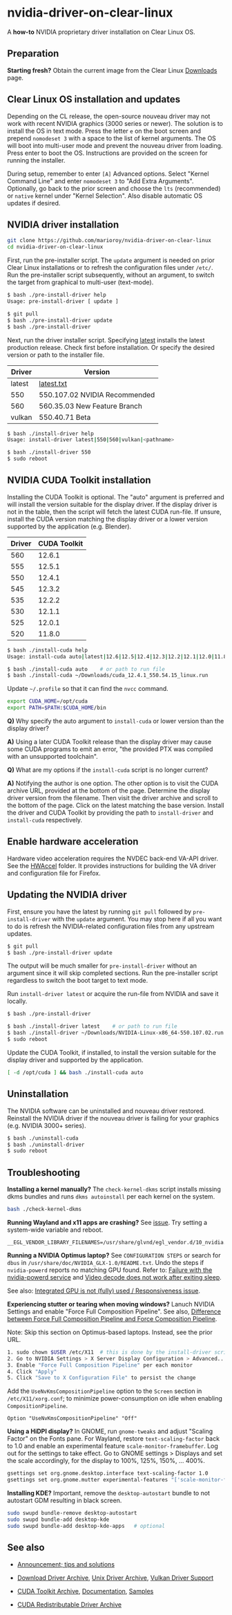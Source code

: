 # nvidia-driver-on-clear-linux

A **how-to** NVIDIA proprietary driver installation on Clear Linux OS.

## Preparation

**Starting fresh?** Obtain the current image from the Clear Linux [Downloads](https://www.clearlinux.org/downloads.html) page.

## Clear Linux OS installation and updates

Depending on the CL release, the open-source nouveau driver may not work with recent NVIDIA graphics (3000 series or newer). The solution is to install the OS in text mode. Press the letter `e` on the boot screen and prepend `nomodeset 3` with a space to the list of kernel arguments. The OS will boot into multi-user mode and prevent the nouveau driver from loading. Press enter to boot the OS. Instructions are provided on the screen for running the installer.

During setup, remember to enter `[A]` Advanced options. Select "Kernel Command Line" and enter `nomodeset 3` to "Add Extra Arguments". Optionally, go back to the prior screen and choose the `lts` (recommended) or `native` kernel under "Kernel Selection". Also disable automatic OS updates if desired.

## NVIDIA driver installation

```bash
git clone https://github.com/marioroy/nvidia-driver-on-clear-linux
cd nvidia-driver-on-clear-linux
```

First, run the pre-installer script. The `update` argument is needed on prior Clear Linux installations or to refresh the configuration files under `/etc/`. Run the pre-installer script subsequently, without an argument, to switch the target from graphical to multi-user (text-mode).

```bash
$ bash ./pre-install-driver help
Usage: pre-install-driver [ update ]

$ git pull
$ bash ./pre-install-driver update
$ bash ./pre-install-driver
```

Next, run the driver installer script. Specifying [latest](https://download.nvidia.com/XFree86/Linux-x86_64/latest.txt) installs the latest production release. Check first before installation. Or specify the desired version or path to the installer file.

| Driver |    Version                    |
|--------|-------------------------------|
| latest | [latest.txt](https://download.nvidia.com/XFree86/Linux-x86_64/latest.txt) |
| 550    | 550.107.02 NVIDIA Recommended |
| 560    | 560.35.03 New Feature Branch  |
| vulkan | 550.40.71 Beta                |

```bash
$ bash ./install-driver help
Usage: install-driver latest|550|560|vulkan|<pathname>

$ bash ./install-driver 550
$ sudo reboot
```

## NVIDIA CUDA Toolkit installation

Installing the CUDA Toolkit is optional. The "auto" argument is preferred and will install the version suitable for the display driver. If the display driver is not in the table, then the script will fetch the latest CUDA run-file. If unsure, install the CUDA version matching the display driver or a lower version supported by the application (e.g. Blender).

| Driver | CUDA Toolkit |
|--------|--------------|
|  560   |    12.6.1    |
|  555   |    12.5.1    |
|  550   |    12.4.1    |
|  545   |    12.3.2    |
|  535   |    12.2.2    |
|  530   |    12.1.1    |
|  525   |    12.0.1    |
|  520   |    11.8.0    |

```bash
$ bash ./install-cuda help
Usage: install-cuda auto|latest|12.6|12.5|12.4|12.3|12.2|12.1|12.0|11.8|<pathname>

$ bash ./install-cuda auto    # or path to run file
$ bash ./install-cuda ~/Downloads/cuda_12.4.1_550.54.15_linux.run
```

Update `~/.profile` so that it can find the `nvcc` command.

```bash
export CUDA_HOME=/opt/cuda
export PATH=$PATH:$CUDA_HOME/bin
```

**Q)** Why specify the auto argument to `install-cuda` or lower version than the display driver?

**A)** Using a later CUDA Toolkit release than the display driver may cause some CUDA programs to emit an error, "the provided PTX was compiled with an unsupported toolchain".

**Q)** What are my options if the `install-cuda` script is no longer current?

**A)** Notifying the author is one option. The other option is to visit the CUDA archive URL, provided at the bottom of the page. Determine the display driver version from the filename. Then visit the driver archive and scroll to the bottom of the page. Click on the latest matching the base version.  Install the driver and CUDA Toolkit by providing the path to `install-driver` and `install-cuda` respectively.

## Enable hardware acceleration

Hardware video acceleration requires the NVDEC back-end VA-API driver. See the [HWAccel](HWAccel) folder. It provides instructions for building the VA driver and configuration file for Firefox.

## Updating the NVIDIA driver

First, ensure you have the latest by running `git pull` followed by `pre-install-driver` with the `update` argument. You may stop here if all you want to do is refresh the NVIDIA-related configuration files from any upstream updates.

```bash
$ git pull
$ bash ./pre-install-driver update
```

The output will be much smaller for `pre-install-driver` without an argument since it will skip completed sections. Run the pre-installer script regardless to switch the boot target to text mode.

Run `install-driver latest` or acquire the run-file from NVIDIA and save it locally.

```bash
$ bash ./pre-install-driver

$ bash ./install-driver latest    # or path to run file
$ bash ./install-driver ~/Downloads/NVIDIA-Linux-x86_64-550.107.02.run
$ sudo reboot
```

Update the CUDA Toolkit, if installed, to install the version suitable for the display driver and supported by the application.

```bash
[ -d /opt/cuda ] && bash ./install-cuda auto
```

## Uninstallation

The NVIDIA software can be uninstalled and nouveau driver restored. Reinstall the NVIDIA driver if the nouveau driver is failing for your graphics (e.g. NVIDIA 3000+ series).

```bash
$ bash ./uninstall-cuda
$ bash ./uninstall-driver
$ sudo reboot
```

## Troubleshooting

**Installing a kernel manually?** The `check-kernel-dkms` script installs missing dkms bundles and runs `dkms autoinstall` per each kernel on the system.

```bash
bash ./check-kernel-dkms
```

**Running Wayland and x11 apps are crashing?** See [issue](https://gitlab.freedesktop.org/mesa/mesa/-/issues/10624). Try setting a system-wide variable and reboot.

```text
__EGL_VENDOR_LIBRARY_FILENAMES=/usr/share/glvnd/egl_vendor.d/10_nvidia.json
```

**Running a NVIDIA Optimus laptop?** See `CONFIGURATION STEPS` or search for `dbus` in `/usr/share/doc/NVIDIA_GLX-1.0/README.txt`. Undo the steps if `nvidia-powerd` reports no matching GPU found. Refer to: [Failure with the nvidia-powerd service](https://www.reddit.com/r/Fedora/comments/sobsgb/anyone_experiencing_failure_with_nvidiapowerd/) and [Video decode does not work after exiting sleep](https://github.com/elFarto/nvidia-vaapi-driver/issues/42).

See also: [Integrated GPU is not (fully) used / Responsiveness issue](https://community.clearlinux.org/t/integrated-gpu-is-not-fully-used-responsiveness-issue/8608).

**Experiencing stutter or tearing when moving windows?** Lanuch NVIDIA Settings and enable "Force Full Composition Pipeline". See also, [Difference between Force Full Composition Pipeline and Force Composition Pipeline](https://forums.developer.nvidia.com/t/can-someone-really-explain-the-difference-between-force-full-composition-pipeline-and-force-composition-pipeline/49170).

Note: Skip this section on Optimus-based laptops. Instead, see the prior URL.

```bash
1. sudo chown $USER /etc/X11  # this is done by the install-driver script
2. Go to NVIDIA Settings > X Server Display Configuration > Advanced...
3. Enable "Force Full Composition Pipeline" per each monitor
4. Click "Apply"
5. Click "Save to X Configuration File" to persist the change
```

Add the `UseNvKmsCompositionPipeline` option to the `Screen` section in `/etc/X11/xorg.conf`; to minimize power-consumption on idle when enabling `CompositionPipeline`.

```text
Option "UseNvKmsCompositionPipeline" "Off"
```

**Using a HiDPI display?** In GNOME, run `gnome-tweaks` and adjust "Scaling Factor" on the Fonts pane. For Wayland, restore `text-scaling-factor` back to 1.0 and enable an experimental feature `scale-monitor-framebuffer`. Log out for the settings to take effect. Go to GNOME settings > Displays and set the scale accordingly, for the display to 100%, 125%, 150%, ... 400%.

```bash
gsettings set org.gnome.desktop.interface text-scaling-factor 1.0
gsettings set org.gnome.mutter experimental-features "['scale-monitor-framebuffer']"
```

**Installing KDE?** Important, remove the `desktop-autostart` bundle to not autostart GDM resulting in black screen.

```bash
sudo swupd bundle-remove desktop-autostart
sudo swupd bundle-add desktop-kde
sudo swupd bundle-add desktop-kde-apps   # optional
```

## See also

* [Announcement; tips and solutions](https://community.clearlinux.org/t/the-nvidia-driver-automation-transitions-to-wayland-era/8499)

* [Download Driver Archive](https://download.nvidia.com/XFree86/Linux-x86_64/),
  [Unix Driver Archive](https://www.nvidia.com/en-us/drivers/unix/),
  [Vulkan Driver Support](https://developer.nvidia.com/vulkan-driver)

* [CUDA Toolkit Archive](https://developer.nvidia.com/cuda-toolkit-archive),
  [Documentation](https://docs.nvidia.com/cuda/),
  [Samples](https://github.com/NVIDIA/cuda-samples)

* [CUDA Redistributable Driver Archive](https://developer.download.nvidia.com/compute/cuda/redist/nvidia_driver/linux-x86_64/)

